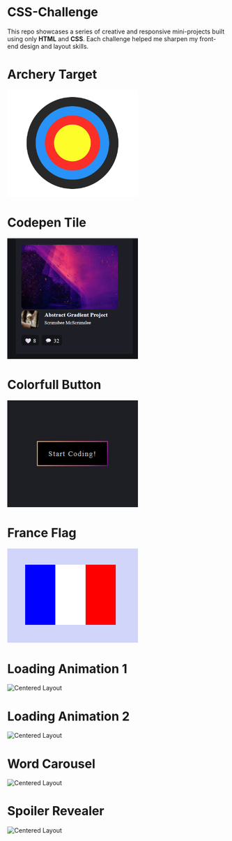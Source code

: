 # CSS-Challenge

This repo showcases a series of creative and responsive mini-projects built using only **HTML** and **CSS**. Each challenge helped me sharpen my front-end design and layout skills.

<h1>Archery Target</h1>
<img src="img/Screenshot 2025-06-18 161248.png" alt="Centered Layout" width="300"/>

<h1>Codepen Tile</h1>
<img src="img/Screenshot 2025-06-18 161329.png" alt="Centered Layout" width="300"/>

<h1>Colorfull Button</h1>
<img src="img\Screenshot 2025-06-18 161348.png" alt="Centered Layout" width="300"/>

<h1>France Flag</h1>
<img src="img\Screenshot 2025-06-18 161416.png" alt="Centered Layout" width="300"/>

<h1>Loading Animation 1</h1>
<img src="img\Screen Recording 2025-06-18 161452.mp4" alt="Centered Layout" width="300"/>

<h1>Loading Animation 2</h1>
<img src="img\Screen Recording 2025-06-18 161537.mp4" alt="Centered Layout" width="300"/>

<h1>Word Carousel</h1>
<img src="img\Screen Recording 2025-06-18 161744.mp4" alt="Centered Layout" width="300"/>

<h1>Spoiler Revealer</h1>
<img src="img\Screen Recording 2025-06-18 161619.mp4" alt="Centered Layout" width="300"/>
